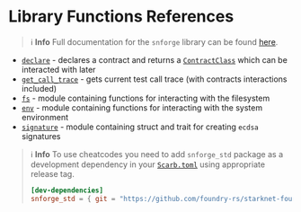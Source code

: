 # Library Functions References

> ℹ️ **Info**
> Full documentation for the `snforge` library can be found [here](https://delevoxdg.github.io/starknet-foundry/snforge_std/).

* [`declare`](snforge-library/declare.md) - declares a contract and returns
  a [`ContractClass`](snforge-library/contract_class.md) which can be interacted with later
* [`get_call_trace`](snforge-library/get_call_trace.md) - gets current test call trace (with contracts interactions
  included)
* [`fs`](snforge-library/fs.md) - module containing functions for interacting with the filesystem
* [`env`](snforge-library/env.md) - module containing functions for interacting with the system environment
* [`signature`](snforge-library/signature.md) - module containing struct and trait for creating `ecdsa` signatures

> ℹ️ **Info**
> To use cheatcodes you need to add `snforge_std` package as a development dependency in
> your [`Scarb.toml`](https://docs.swmansion.com/scarb/docs/guides/dependencies.html#development-dependencies)
> using appropriate release tag.
> ```toml
> [dev-dependencies]
> snforge_std = { git = "https://github.com/foundry-rs/starknet-foundry.git", tag = "v0.12.0" }
> ```
